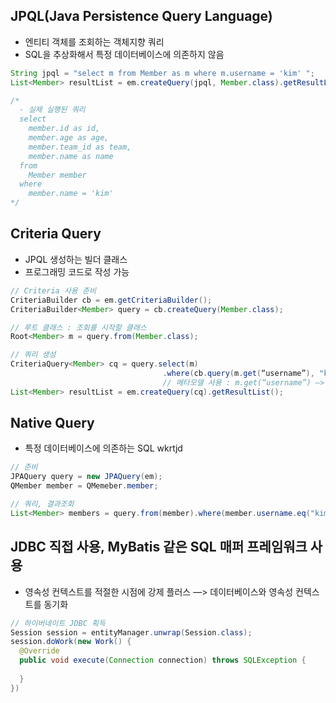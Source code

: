 ## JPQL(Java Persistence Query Language)
* 엔티티 객체를 조회하는 객체지향 쿼리
* SQL을 추상화해서 특정 데이터베이스에 의존하지 않음

```JAVA
String jpql = "select m from Member as m where m.username = 'kim' ";
List<Member> resultList = em.createQuery(jpql, Member.class).getResultList();

/*
  - 실제 실행된 쿼리
  select 
    member.id as id,
    member.age as age,
    member.team_id as team,
    member.name as name
  from 
    Member member
  where 
    member.name = 'kim'
*/
```

## Criteria Query
* JPQL 생성하는 빌더 클래스
* 프로그래밍 코드로 작성 가능
```JAVA
// Criteria 사용 준비
CriteriaBuilder cb = em.getCriteriaBuilder();
CriteriaBuilder<Member> query = cb.createQuery(Member.class);

// 루트 클래스 : 조회를 시작할 클래스
Root<Member> m = query.from(Member.class);

// 쿼리 생성 
CriteriaQuery<Member> cq = query.select(m)
                                  .where(cb.query(m.get(“username”), "kim"));
                                  // 메타모델 사용 : m.get(“username”) —> m.get(Member_.username)
List<Member> resultList = em.createQuery(cq).getResultList();
```

## Native Query
* 특정 데이터베이스에 의존하는 SQL wkrtjd
```JAVA
// 준비
JPAQuery query = new JPAQuery(em);
QMember member = QMemeber.member;

// 쿼리, 결과조회
List<Member> members = query.from(member).where(member.username.eq("kim")).list(member);
```

## JDBC 직접 사용, MyBatis 같은 SQL 매퍼 프레임워크 사용
* 영속성 컨텍스트를 적절한 시점에 강제 플러스 —> 데이터베이스와 영속성 컨텍스트를 동기화
```JAVA
// 하이버네이트 JDBC 획득
Session session = entityManager.unwrap(Session.class);
session.doWork(new Work() {
  @Override
  public void execute(Connection connection) throws SQLException {
	
  }
})
```
